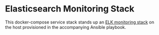 # Elasticsearch Monitoring Stack

This docker-compose service stack stands up an [ELK monitoring stack](https://www.elastic.co/) on the host provisioned in the accompanying Ansible playbook. 
